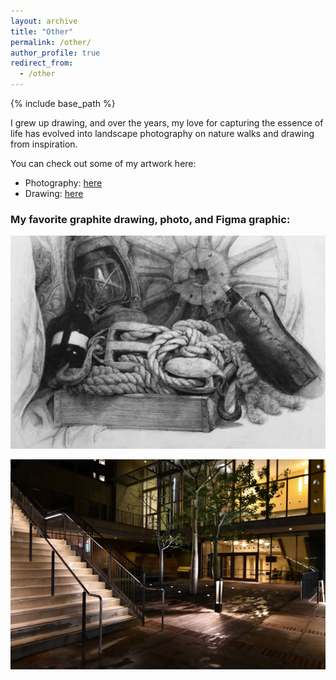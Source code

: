 ```yaml
---
layout: archive
title: "Other"
permalink: /other/
author_profile: true
redirect_from:
  - /other
---
```


{% include base_path %}

I grew up drawing, and over the years, my love for capturing the essence of life has evolved into landscape photography on nature walks and drawing from inspiration. 

You can check out some of my artwork here:
- Photography: [here](https://photos.app.goo.gl/tAaBJyhz9UHkRSW79)
- Drawing: [here](https://www.instagram.com/jessicaychen/)

### My favorite graphite drawing, photo, and Figma graphic:

<p align="center">
  <img src="/images/drawing.jpg"/>


<p align="center">
  <img src="/images/photo.jpg"/>
</p>


